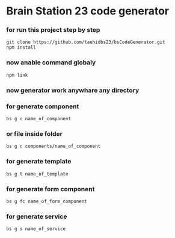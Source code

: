 # Brain Station 23 code generator

### for run this project step by step
```
git clone https://github.com/tauhidbs23/bsCodeGenerator.git
npm install  
```

### now anable command globaly 
```
npm link
```
### now generator work anywhare any directory 

### for generate component 
```
bs g c name_of_component 
```

### or file inside folder
```
bs g c components/name_of_component
```

### for generate template 
```
bs g t name_of_template
```

### for generate form component 
```
bs g fc name_of_form_component
```

### for generate service
```
bs g s name_of_service
```

